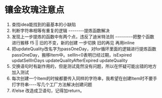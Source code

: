 # 镶金玫瑰注意点

1. 查找idea能找到的最基本的小缺陷
2. 判断字符串相等有重复的逻辑 --------提炼函数解决
3. 发现上一步提炼的函数中有两个点，违反了迪米特法则 ---------把整个函数进行搬移 f5 || 旧的不变，新的创建 一步切换 旧的再见  再用inline
4. 把updateQuality改名字为passOneDay，对for循环里面的逻辑进行提炼函数passOneDay，搬移Item中。sellIn<0表明已经过期，isExpired updatSellInDays updateQualityAfterExpired  updateQuality
5. 交换语句时有副作用的，但是测试竟然没有问题，所以在怀疑可能出错的地方加入测试
6. 每次创建一个Item的时候都要传入同样的字符串，我希望在创建Item时不要手打字符串----写几个工厂方法解决创建问题
7. if/else 改造成卫语句，记得加return。 
